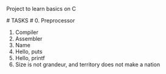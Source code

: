 Project to learn basics on C

# TASKS #
0. Preprocessor
1. Compiler
2. Assembler
3. Name
4. Hello, puts
5. Hello, printf
6. Size is not grandeur, and territory does not make a nation